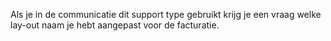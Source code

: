 Als je in de communicatie dit support type gebruikt krijg je een vraag welke lay-out naam je hebt aangepast voor de facturatie.